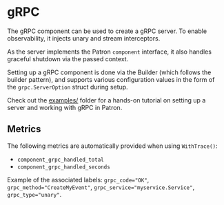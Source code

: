 # gRPC

The gRPC component can be used to create a gRPC server. 
To enable observability, it injects unary and stream interceptors.

As the server implements the Patron `component` interface, it also handles graceful shutdown via the passed context.

Setting up a gRPC component is done via the Builder (which follows the builder pattern), and supports various configuration values in the form of the `grpc.ServerOption` struct during setup.

Check out the [examples/](/examples) folder for a hands-on tutorial on setting up a server and working with gRPC in Patron.

## Metrics

The following metrics are automatically provided when using `WithTrace()`:
* `component_grpc_handled_total`
* `component_grpc_handled_seconds`

Example of the associated labels: `grpc_code="OK"`, `grpc_method="CreateMyEvent"`, `grpc_service="myservice.Service"`, `grpc_type="unary"`.